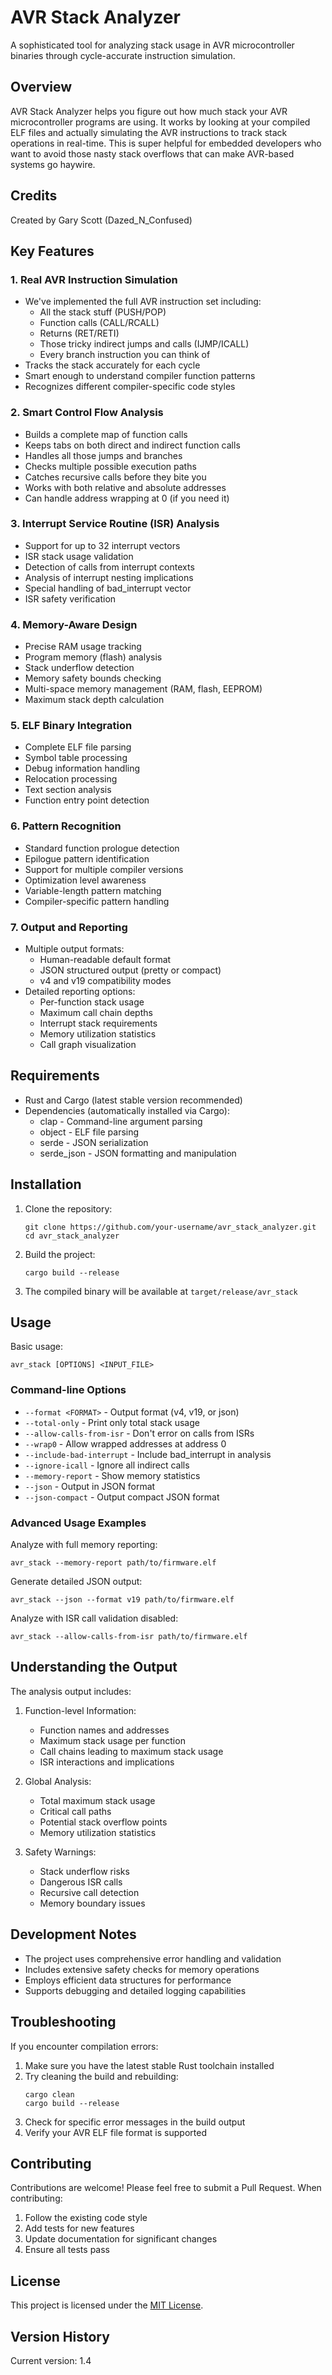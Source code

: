 # AVR Stack Analyzer

A sophisticated tool for analyzing stack usage in AVR microcontroller binaries through cycle-accurate instruction simulation.

## Overview

AVR Stack Analyzer helps you figure out how much stack your AVR microcontroller programs are using. It works by looking at your compiled ELF files and actually simulating the AVR instructions to track stack operations in real-time. This is super helpful for embedded developers who want to avoid those nasty stack overflows that can make AVR-based systems go haywire.

## Credits

Created by Gary Scott (Dazed_N_Confused)

## Key Features

### 1. Real AVR Instruction Simulation
- We've implemented the full AVR instruction set including:
  - All the stack stuff (PUSH/POP)
  - Function calls (CALL/RCALL)
  - Returns (RET/RETI)
  - Those tricky indirect jumps and calls (IJMP/ICALL)
  - Every branch instruction you can think of
- Tracks the stack accurately for each cycle
- Smart enough to understand compiler function patterns
- Recognizes different compiler-specific code styles

### 2. Smart Control Flow Analysis
- Builds a complete map of function calls
- Keeps tabs on both direct and indirect function calls
- Handles all those jumps and branches
- Checks multiple possible execution paths
- Catches recursive calls before they bite you
- Works with both relative and absolute addresses
- Can handle address wrapping at 0 (if you need it)

### 3. Interrupt Service Routine (ISR) Analysis
- Support for up to 32 interrupt vectors
- ISR stack usage validation
- Detection of calls from interrupt contexts
- Analysis of interrupt nesting implications
- Special handling of bad_interrupt vector
- ISR safety verification

### 4. Memory-Aware Design
- Precise RAM usage tracking
- Program memory (flash) analysis
- Stack underflow detection
- Memory safety bounds checking
- Multi-space memory management (RAM, flash, EEPROM)
- Maximum stack depth calculation

### 5. ELF Binary Integration
- Complete ELF file parsing
- Symbol table processing
- Debug information handling
- Relocation processing
- Text section analysis
- Function entry point detection

### 6. Pattern Recognition
- Standard function prologue detection
- Epilogue pattern identification
- Support for multiple compiler versions
- Optimization level awareness
- Variable-length pattern matching
- Compiler-specific pattern handling

### 7. Output and Reporting
- Multiple output formats:
  - Human-readable default format
  - JSON structured output (pretty or compact)
  - v4 and v19 compatibility modes
- Detailed reporting options:
  - Per-function stack usage
  - Maximum call chain depths
  - Interrupt stack requirements
  - Memory utilization statistics
  - Call graph visualization

## Requirements

- Rust and Cargo (latest stable version recommended)
- Dependencies (automatically installed via Cargo):
  - clap - Command-line argument parsing
  - object - ELF file parsing
  - serde - JSON serialization
  - serde_json - JSON formatting and manipulation

## Installation

1. Clone the repository:
   ```
   git clone https://github.com/your-username/avr_stack_analyzer.git
   cd avr_stack_analyzer
   ```

2. Build the project:
   ```
   cargo build --release
   ```

3. The compiled binary will be available at `target/release/avr_stack`

## Usage

Basic usage:
```
avr_stack [OPTIONS] <INPUT_FILE>
```

### Command-line Options

- `--format <FORMAT>` - Output format (v4, v19, or json)
- `--total-only` - Print only total stack usage
- `--allow-calls-from-isr` - Don't error on calls from ISRs
- `--wrap0` - Allow wrapped addresses at address 0
- `--include-bad-interrupt` - Include bad_interrupt in analysis
- `--ignore-icall` - Ignore all indirect calls
- `--memory-report` - Show memory statistics
- `--json` - Output in JSON format
- `--json-compact` - Output compact JSON format

### Advanced Usage Examples

Analyze with full memory reporting:
```
avr_stack --memory-report path/to/firmware.elf
```

Generate detailed JSON output:
```
avr_stack --json --format v19 path/to/firmware.elf
```

Analyze with ISR call validation disabled:
```
avr_stack --allow-calls-from-isr path/to/firmware.elf
```

## Understanding the Output

The analysis output includes:

1. Function-level Information:
   - Function names and addresses
   - Maximum stack usage per function
   - Call chains leading to maximum stack usage
   - ISR interactions and implications

2. Global Analysis:
   - Total maximum stack usage
   - Critical call paths
   - Potential stack overflow points
   - Memory utilization statistics

3. Safety Warnings:
   - Stack underflow risks
   - Dangerous ISR calls
   - Recursive call detection
   - Memory boundary issues

## Development Notes

- The project uses comprehensive error handling and validation
- Includes extensive safety checks for memory operations
- Employs efficient data structures for performance
- Supports debugging and detailed logging capabilities

## Troubleshooting

If you encounter compilation errors:

1. Make sure you have the latest stable Rust toolchain installed
2. Try cleaning the build and rebuilding:
   ```
   cargo clean
   cargo build --release
   ```
3. Check for specific error messages in the build output
4. Verify your AVR ELF file format is supported

## Contributing

Contributions are welcome! Please feel free to submit a Pull Request. When contributing:

1. Follow the existing code style
2. Add tests for new features
3. Update documentation for significant changes
4. Ensure all tests pass

## License

This project is licensed under the [MIT License](LICENSE).

## Version History

Current version: 1.4
